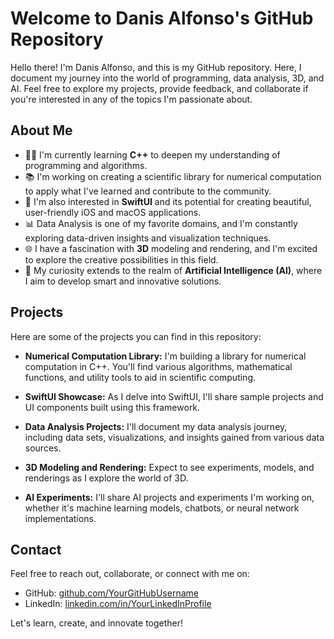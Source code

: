 # Welcome to Danis Alfonso's GitHub Repository

Hello there! I'm Danis Alfonso, and this is my GitHub repository. Here, I document my journey into the world of programming, data analysis, 3D, and AI. Feel free to explore my projects, provide feedback, and collaborate if you're interested in any of the topics I'm passionate about.

## About Me

- 👨‍💻 I'm currently learning **C++** to deepen my understanding of programming and algorithms.
- 📚 I'm working on creating a scientific library for numerical computation to apply what I've learned and contribute to the community.
- 📱 I'm also interested in **SwiftUI** and its potential for creating beautiful, user-friendly iOS and macOS applications.
- 📊 Data Analysis is one of my favorite domains, and I'm constantly exploring data-driven insights and visualization techniques.
- 🌐 I have a fascination with **3D** modeling and rendering, and I'm excited to explore the creative possibilities in this field.
- 🤖 My curiosity extends to the realm of **Artificial Intelligence (AI)**, where I aim to develop smart and innovative solutions.

## Projects

Here are some of the projects you can find in this repository:

- **Numerical Computation Library:** I'm building a library for numerical computation in C++. You'll find various algorithms, mathematical functions, and utility tools to aid in scientific computing.

- **SwiftUI Showcase:** As I delve into SwiftUI, I'll share sample projects and UI components built using this framework.

- **Data Analysis Projects:** I'll document my data analysis journey, including data sets, visualizations, and insights gained from various data sources.

- **3D Modeling and Rendering:** Expect to see experiments, models, and renderings as I explore the world of 3D.

- **AI Experiments:** I'll share AI projects and experiments I'm working on, whether it's machine learning models, chatbots, or neural network implementations.

## Contact

Feel free to reach out, collaborate, or connect with me on:

- GitHub: [github.com/YourGitHubUsername](https://github.com/DanisAlfonso)
- LinkedIn: [linkedin.com/in/YourLinkedInProfile](https://www.linkedin.com/in/danny-ram%C3%ADrez/)

Let's learn, create, and innovate together!

